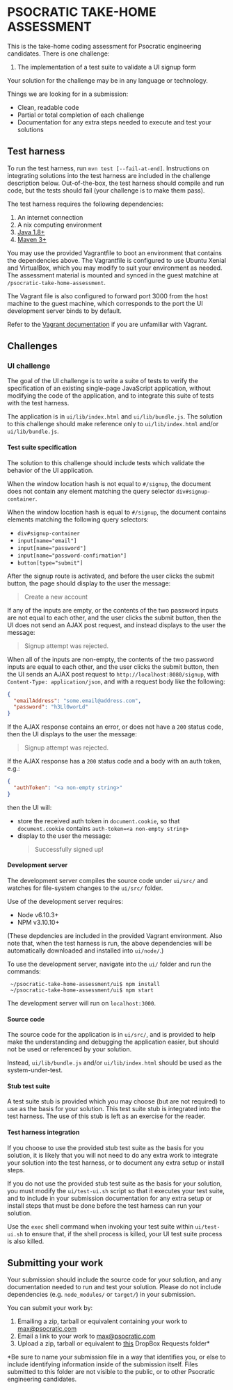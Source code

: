 # PSOCRATIC TAKE-HOME ASSESSMENT

This is the take-home coding assessment for Psocratic engineering candidates.
There is one challenge:

1.  The implementation of a test suite to validate a UI signup form

Your solution for the challenge may be in any language or technology.

Things we are looking for in a submission:

* Clean, readable code
* Partial or total completion of each challenge
* Documentation for any extra steps needed to execute and test your solutions

## Test harness

To run the test harness, run `mvn test [--fail-at-end]`. Instructions on integrating solutions into
the test harness are included in the challenge description below. Out-of-the-box, the test harness
should compile and run code, but the tests should fail (your challenge is to make them pass).

The test harness requires the following dependencies:

1.  An internet connection
1.  A nix computing environment
1.  [Java 1.8+](https://docs.oracle.com/javase/8/docs/technotes/guides/install/install_overview.html)
1.  [Maven 3+](https://maven.apache.org/download.cgi)

You may use the provided Vagrantfile to boot an environment
that contains the dependencies above. The Vagrantfile is configured to
use Ubuntu Xenial and VirtualBox, which you may modify to suit your
environment as needed. The assessment material is mounted
and synced in the guest matchine at `/psocratic-take-home-assessment`.

The Vagrant file is also configured to forward port 3000 from the
host machine to the guest machine, which corresponds to
the port the UI development server binds to by default.

Refer to the [Vagrant documentation](https://www.vagrantup.com/intro/getting-started)
if you are unfamiliar with Vagrant.

## Challenges

### UI challenge

The goal of the UI challenge is to write a suite of tests to verify
the specification of an existing single-page JavaScript application, without
modifying the code of the application, and to integrate this suite of
tests with the test harness.

The application is in `ui/lib/index.html` and `ui/lib/bundle.js`.
The solution to this challenge should make reference only to
`ui/lib/index.html` and/or `ui/lib/bundle.js`.

#### Test suite specification

The solution to this challenge should include tests which validate
the behavior of the UI application.

When the window location hash is not equal to `#/signup`, the
document does not contain any element matching the query selector
`div#signup-container`.

When the window location hash is equal to `#/signup`, the document
contains elements matching the following query selectors:

* `div#signup-container`
* `input[name="email"]`
* `input[name="password"]`
* `input[name="password-confirmation"]`
* `button[type="submit"]`

After the signup route is activated, and before the user clicks the
submit button, the page should display to the user the message:

> Create a new account

If any of the inputs are empty, or the contents of the two password
inputs are not equal to each other, and the user clicks the submit button,
then the UI does not send an AJAX post request, and instead displays to
the user the message:

> Signup attempt was rejected.

When all of the inputs are non-empty, the contents of the two password
inputs are equal to each other, and the user clicks the submit button,
then the UI sends an AJAX post request to `http://localhost:8080/signup`,
with `Content-Type: application/json`, and with a request body like
the following:

```json
{
  "emailAddress": "some.email@address.com",
  "password": "h3Ll0worLd"
}
```

If the AJAX response contains an error, or does not have a `200` status code,
then the UI displays to the user the message:

> Signup attempt was rejected.

If the AJAX response has a `200` status code and a body with an auth token, e.g.:

```json
{
  "authToken": "<a non-empty string>"
}
```

then the UI will:

* store the received auth token in `document.cookie`, so that `document.cookie` contains `auth-token=<a non-empty string>`
* display to the user the message:
  > Successfully signed up!

#### Development server

The development server compiles the source code under `ui/src/` and
watches for file-system changes to the `ui/src/` folder.

Use of the development server requires:

* Node v6.10.3+
* NPM v3.10.10+

(These depdencies are included in the provided Vagrant environment.
Also note that, when the test harness is run, the above dependencies
will be automatically downloaded and installed into `ui/node/`.)

To use the development server, navigate into the `ui/` folder
and run the commands:

```shell
 ~/psocratic-take-home-assessment/ui$ npm install
 ~/psocratic-take-home-assessment/ui$ npm start
```

The development server will run on `localhost:3000`.

#### Source code

The source code for the application is in `ui/src/`, and is provided
to help make the understanding and debugging the application easier,
but should not be used or referenced by your solution.

Instead, `ui/lib/bundle.js` and/or `ui/lib/index.html` should be used
as the system-under-test.

#### Stub test suite

A test suite stub is provided which you may choose (but are not required)
to use as the basis for your solution. This test suite stub is integrated
into the test harness. The use of this stub is left as an exercise for the reader.

#### Test harness integration

If you choose to use the provided stub test suite as the basis for you solution,
it is likely that you will not need to do any extra work to integrate your solution
into the test harness, or to document any extra setup or install steps.

If you do not use the provided stub test suite as the basis for your solution,
you must modify the `ui/test-ui.sh` script so that it executes your test
suite, and to include in your submission documentation for any extra setup or
install steps that must be done before the test harness can run your solution.

Use the `exec` shell command when invoking your test suite within `ui/test-ui.sh`
to ensure that, if the shell process is killed, your UI test suite process is also
killed.

## Submitting your work

Your submission should include the source code for your solution, and any
documentation needed to run and test your solution. Please do not include
dependencies (e.g. `node_modules/` or `target/`) in your submission.

You can submit your work by:

1.  Emailing a zip, tarball or equivalent containing your work to [max@psocratic.com](mailto:max@psocratic.com)
1.  Email a link to your work to [max@psocratic.com](mailto:max@psocratic.com)
1.  Upload a zip, tarball or equivalent to [this](https://www.dropbox.com/request/zmtSQoNw4HG2q3b9lBLP) DropBox Requests folder\*

\*Be sure to name your submission file in a way that identifies you,
or else to include identifying information inside of the submission itself.
Files submitted to this folder are not visible to the public, or to other
Psocratic engineering candidates.

